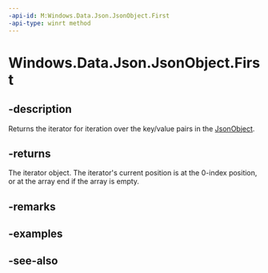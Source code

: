 ```yaml
---
-api-id: M:Windows.Data.Json.JsonObject.First
-api-type: winrt method
---
```


<!-- Method syntax
public Windows.Foundation.Collections.IIterator<Windows.Foundation.Collections.IKeyValuePair<string, Windows.Data.Json.IJsonValue>> First()
-->

# Windows.Data.Json.JsonObject.First

## -description
Returns the iterator for iteration over the key/value pairs in the [JsonObject](jsonobject.md).

## -returns
The iterator object. The iterator's current position is at the 0-index position, or at the array end if the array is empty.

## -remarks

## -examples

## -see-also
